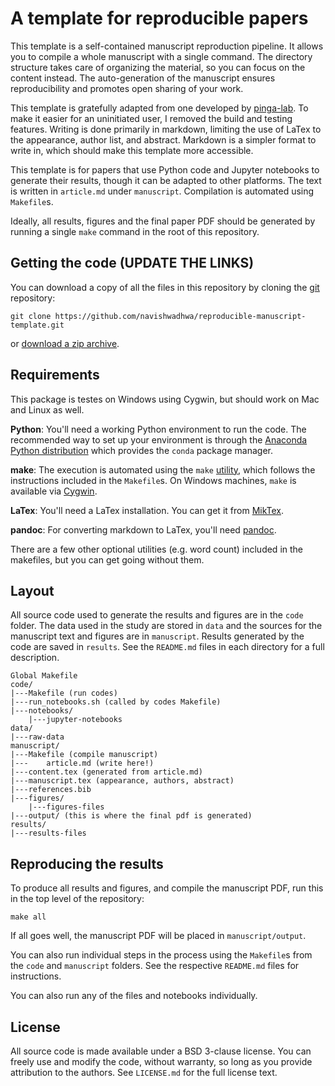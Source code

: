 # A template for reproducible papers

This template is a self-contained manuscript reproduction pipeline. It allows you to compile a whole manuscript with a single command. The directory structure takes care of organizing the material, so you can focus on the content instead. The auto-generation of the manuscript ensures reproducibility and promotes open sharing of your work.

This template is gratefully adapted from one developed by [pinga-lab](https://github.com/pinga-lab/paper-template). To make it easier for an uninitiated user, I removed the build and testing features. Writing is done primarily in markdown, limiting the use of LaTex to the appearance, author list, and abstract. Markdown is a simpler format to write in, which should make this template more accessible. 

This template is for papers that use Python code and Jupyter notebooks to
generate their results, though it can be adapted to other platforms.
The text is written in `article.md` under `manuscript`. Compilation is automated using `Makefile`s.

Ideally, all results, figures and the final paper PDF should be generated by
running a single `make` command in the root of this repository. 

## Getting the code (UPDATE THE LINKS)

You can download a copy of all the files in this repository by cloning the
[git](https://git-scm.com/) repository:

    git clone https://github.com/navishwadhwa/reproducible-manuscript-template.git

or [download a zip archive](https://github.com/navishwadhwa/reproducible-manuscript-template/archive/main.zip).

## Requirements

This package is testes on Windows using Cygwin, but should work on Mac and Linux as well.

**Python**: You'll need a working Python environment to run the code.
The recommended way to set up your environment is through the
[Anaconda Python distribution](https://www.anaconda.com/download/) which
provides the `conda` package manager.

**make**: The execution is automated using the `make` [utility](https://en.wikipedia.org/wiki/Makefile), which follows the instructions included in the `Makefile`s. On Windows machines, `make` is available via [Cygwin](https://cygwin.com/).

**LaTex**: You'll need a LaTex installation. You can get it from [MikTex](https://miktex.org/).

**pandoc**: For converting markdown to LaTex, you'll need [pandoc](https://pandoc.org/).

There are a few other optional utilities (e.g. word count) included in the makefiles, but you can get going without them. 

## Layout

All source code used to generate the results and figures are in
the `code` folder.
The data used in the study are stored in `data` and the sources for the
manuscript text and figures are in `manuscript`.
Results generated by the code are saved in `results`.
See the `README.md` files in each directory for a full description.
    
    Global Makefile
    code/
    |---Makefile (run codes)
    |---run_notebooks.sh (called by codes Makefile)
    |---notebooks/
        |---jupyter-notebooks
    data/
    |---raw-data
    manuscript/
    |---Makefile (compile manuscript)
    |---    article.md (write here!)
    |---content.tex (generated from article.md)
    |---manuscript.tex (appearance, authors, abstract)
    |---references.bib
    |---figures/
        |---figures-files
    |---output/ (this is where the final pdf is generated)
    results/
    |---results-files

## Reproducing the results

To produce all results and figures, and compile
the manuscript PDF, run this in the top level of the repository:

    make all

If all goes well, the manuscript PDF will be placed in `manuscript/output`.

You can also run individual steps in the process using the `Makefile`s from the
`code` and `manuscript` folders. See the respective `README.md` files for
instructions.

You can also run any of the files and notebooks
individually.

## License

All source code is made available under a BSD 3-clause license. You can freely
use and modify the code, without warranty, so long as you provide attribution
to the authors. See `LICENSE.md` for the full license text.

